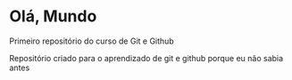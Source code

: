 # Olá, Mundo
 Primeiro repositório do curso de Git e Github

Repositório criado para o aprendizado de git e github porque eu não sabia antes